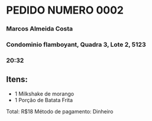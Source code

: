 # PEDIDO NUMERO 0002
### Marcos Almeida Costa
### Condominio flamboyant, Quadra 3, Lote 2, 5123
### 20:32

## Itens:

 - 1 Milkshake de morango
 - 1 Porção de Batata Frita

Total: R$18
Método de pagamento: Dinheiro
